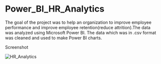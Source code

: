 # Power_BI_HR_Analytics
 The goal of the project was to help an organization to improve employee performance and improve employee retention(reduce attrition).The data was analyzed using Microsoft Power BI. The data which was in .csv format was cleaned and used to make Power BI charts.


Screenshot


![HR_Analytics](https://github.com/Maithri-Hegde/Power_BI_HR_Analytics/assets/81279183/c2ebe3d3-2344-424d-a36e-093f612992e9)

